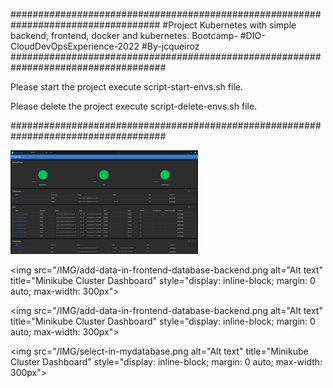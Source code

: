 ###################################################################################
#Project Kubernetes with simple backend, frontend, docker and kubernetes. Bootcamp-
#DIO-CloudDevOpsExperience-2022
#By-jcqueiroz                                                                                                    
####################################################################################

Please start the project execute script-start-envs.sh file.

Please delete the project execute script-delete-envs.sh file.

####################################################################################

<img
  src="/IMG/minikube-dashboards.png"
  alt="Alt text"
  title="Minikube Cluster Dashboard"
  style="display: inline-block; margin: 0 auto; max-width: 300px">

<img
  src="/IMG/add-data-in-frontend-database-backend.png
  alt="Alt text"
  title="Minikube Cluster Dashboard"
  style="display: inline-block; margin: 0 auto; max-width: 300px">  


<img
  src="/IMG/add-data-in-frontend-database-backend.png
  alt="Alt text"
  title="Minikube Cluster Dashboard"
  style="display: inline-block; margin: 0 auto; max-width: 300px">  

<img
  src="/IMG/select-in-mydatabase.png
  alt="Alt text"
  title="Minikube Cluster Dashboard"
  style="display: inline-block; margin: 0 auto; max-width: 300px">    
